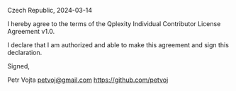 Czech Republic, 2024-03-14

I hereby agree to the terms of the Qplexity Individual Contributor License Agreement v1.0.

I declare that I am authorized and able to make this agreement and sign this declaration.

Signed,

Petr Vojta petvoj@gmail.com https://github.com/petvoj